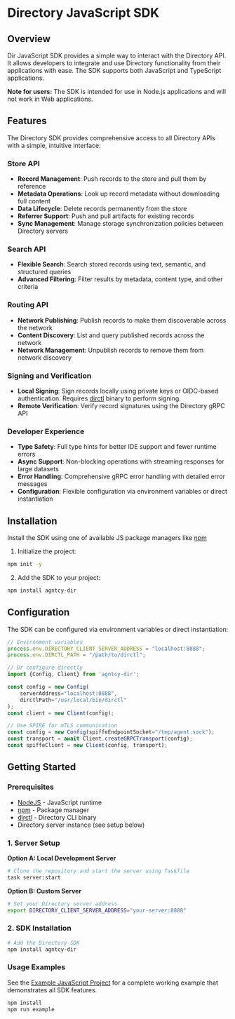 # Directory JavaScript SDK

## Overview

Dir JavaScript SDK provides a simple way to interact with the Directory API.
It allows developers to integrate and use Directory functionality from their applications with ease.
The SDK supports both JavaScript and TypeScript applications.

**Note for users:** The SDK is intended for use in Node.js applications and will not work in Web applications.

## Features

The Directory SDK provides comprehensive access to all Directory APIs with a simple, intuitive interface:

### **Store API**
- **Record Management**: Push records to the store and pull them by reference
- **Metadata Operations**: Look up record metadata without downloading full content
- **Data Lifecycle**: Delete records permanently from the store
- **Referrer Support**: Push and pull artifacts for existing records
- **Sync Management**: Manage storage synchronization policies between Directory servers

### **Search API**
- **Flexible Search**: Search stored records using text, semantic, and structured queries
- **Advanced Filtering**: Filter results by metadata, content type, and other criteria

### **Routing API**
- **Network Publishing**: Publish records to make them discoverable across the network
- **Content Discovery**: List and query published records across the network
- **Network Management**: Unpublish records to remove them from network discovery

### **Signing and Verification**
- **Local Signing**: Sign records locally using private keys or OIDC-based authentication. 
Requires [dirctl](https://github.com/agntcy/dir/releases) binary to perform signing.
- **Remote Verification**: Verify record signatures using the Directory gRPC API

### **Developer Experience**
- **Type Safety**: Full type hints for better IDE support and fewer runtime errors
- **Async Support**: Non-blocking operations with streaming responses for large datasets
- **Error Handling**: Comprehensive gRPC error handling with detailed error messages
- **Configuration**: Flexible configuration via environment variables or direct instantiation

## Installation

Install the SDK using one of available JS package managers like [npm](https://www.npmjs.com/)

1. Initialize the project:
```bash
npm init -y
```

2. Add the SDK to your project:
```bash
npm install agntcy-dir
```

## Configuration

The SDK can be configured via environment variables or direct instantiation:

```js
// Environment variables
process.env.DIRECTORY_CLIENT_SERVER_ADDRESS = "localhost:8888";
process.env.DIRCTL_PATH = "/path/to/dirctl";

// Or configure directly
import {Config, Client} from 'agntcy-dir';

const config = new Config(
    serverAddress="localhost:8888",
    dirctlPath="/usr/local/bin/dirctl"
);
const client = new Client(config);

// Use SPIRE for mTLS communication
const config = new Config(spiffeEndpointSocket="/tmp/agent.sock");
const transport = await Client.createGRPCTransport(config);
const spiffeClient = new Client(config, transport);
```

## Getting Started

### Prerequisites

- [NodeJS](https://nodejs.org/en/) - JavaScript runtime
- [npm](https://www.npmjs.com/) - Package manager
- [dirctl](https://github.com/agntcy/dir/releases) - Directory CLI binary
- Directory server instance (see setup below)

### 1. Server Setup

**Option A: Local Development Server**

```bash
# Clone the repository and start the server using Taskfile
task server:start
```

**Option B: Custom Server**

```bash
# Set your Directory server address
export DIRECTORY_CLIENT_SERVER_ADDRESS="your-server:8888"
```

### 2. SDK Installation

```bash
# Add the Directory SDK
npm install agntcy-dir
```

### Usage Examples

See the [Example JavaScript Project](../examples/example-js/) for a complete working example that demonstrates all SDK features.

```bash
npm install
npm run example
```
